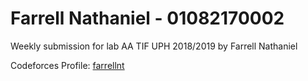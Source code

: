 # Farrell Nathaniel - 01082170002
Weekly submission for lab AA TIF UPH 2018/2019 by Farrell Nathaniel

Codeforces Profile: [farrellnt](https://codeforces.com/profile/farrellnt)
